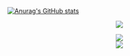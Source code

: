 [![Anurag's GitHub stats](https://github-readme-stats-git-masterrstaa-rickstaa.vercel.app/api?username=Bu0717&theme=merko)](https://github.com/anuraghazra/github-readme-stats)<div align="center"> <img src="https://visitor-badge.glitch.me/badge?page_id=Bu0717" /> </div>
<div align="center"> <img src="https://metrics.lecoq.io/Bu0717?template=classic&config.timezone=Asia%2FShanghai"> </div>

<div align="center"> <img src="https://github-profile-trophy.vercel.app/?username=Bu0717" /> </div>
